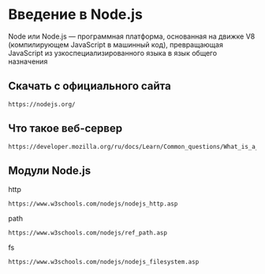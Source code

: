 # Введение в Node.js

Node или Node.js — программная платформа, основанная на движке V8
(компилирующем JavaScript в машинный код), превращающая JavaScript из
узкоспециализированного языка в язык общего назначения

## Скачать с официального сайта

    https://nodejs.org/

## Что такое веб-сервер

    https://developer.mozilla.org/ru/docs/Learn/Common_questions/What_is_a_web_server

## Модули Node.js

http

    https://www.w3schools.com/nodejs/nodejs_http.asp

path

    https://www.w3schools.com/nodejs/ref_path.asp

fs

    https://www.w3schools.com/nodejs/nodejs_filesystem.asp
